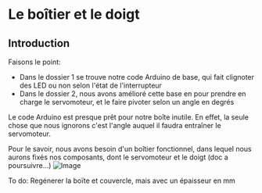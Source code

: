 # Le boîtier et le doigt

## Introduction

Faisons le point:
* Dans le dossier 1 se trouve notre code Arduino de base, qui fait clignoter des LED ou non selon l'état de l'interrupteur
* Dans le dossier 2, nous avons amélioré cette base en pour prendre en charge le servomoteur, et le faire pivoter selon un angle en degrés

Le code Arduino est presque prêt pour notre boîte inutile.
En effet, la seule chose que nous ignorons c'est l'angle auquel il faudra entraîner le servomoteur.

Pour le savoir, nous avons besoin d'un boîtier fonctionnel, dans lequel nous aurons fixés nos composants, dont le servomoteur et le doigt
(doc a poursuivre...)
![Image](readme-files/corgi.jpg)

To do:
Regénerer la boïte et couvercle, mais avec un épaisseur en mm
